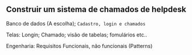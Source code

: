 ## Construir um sistema de chamados de helpdesk

  Banco de dados (A escolha);
    `Cadastro, login e chamados`
    
  Telas:
    Longin;
    Chamado;
    visão de tabelas;
    fomulários
    etc..
    
  Engenharia:
    Requisitos
      Funcionais, não funcionais (Patterns)
